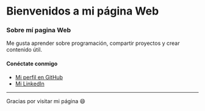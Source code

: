 # Bienvenidos a mi página Web

### Sobre mí pagina Web
Me gusta aprender sobre programación, compartir proyectos y crear contenido útil.

#### Conéctate conmigo
- [Mi perfil en GitHub](https://github.com/tu-usuario)
- [Mi LinkedIn](https://linkedin.com/in/tu-usuario)

---
Gracias por visitar mi página 😄
